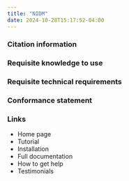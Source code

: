 ```yaml
---
title: "NIDM"
date: 2024-10-28T15:17:52-04:00
---
```


### Citation information

### Requisite knowledge to use

### Requisite technical requirements

### Conformance statement

### Links

- Home page
- Tutorial
- Installation
- Full documentation
- How to get help
- Testimonials
